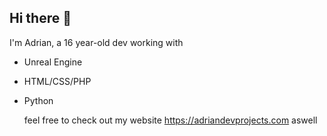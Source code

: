 ## Hi there 👋

<!--
**AdrianDevProjects/AdrianDevProjects** is a ✨ _special_ ✨ repository because its `README.md` (this file) appears on your GitHub profile.

Here are some ideas to get you started:

- 🔭 I’m currently working on ...
- 🌱 I’m currently learning ...
- 👯 I’m looking to collaborate on ...
- 🤔 I’m looking for help with ...
- 💬 Ask me about ...
- 📫 How to reach me: ...
- 😄 Pronouns: ...
- ⚡ Fun fact: ...
-->

I'm Adrian, a 16 year-old dev working with
- Unreal Engine
- HTML/CSS/PHP
- Python




  feel free to check out my website https://adriandevprojects.com aswell
